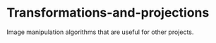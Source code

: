 # Transformations-and-projections
Image manipulation algorithms that are useful for other projects.
